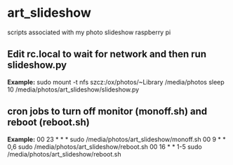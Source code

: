 # art_slideshow
scripts associated with my photo slideshow raspberry pi

## Edit rc.local to wait for network and then run slideshow.py
**Example:**
sudo mount -t nfs szcz:/ox/photos/~Library /media/photos
sleep 10
/media/photos/art_slideshow/slideshow.py

## cron jobs to turn off monitor (monoff.sh) and reboot (reboot.sh)
**Example:**
00 23 * * * sudo /media/photos/art_slideshow/monoff.sh
00 9 * * 0,6 sudo /media/photos/art_slideshow/reboot.sh
00 16 * * 1-5 sudo /media/photos/art_slideshow/reboot.sh
